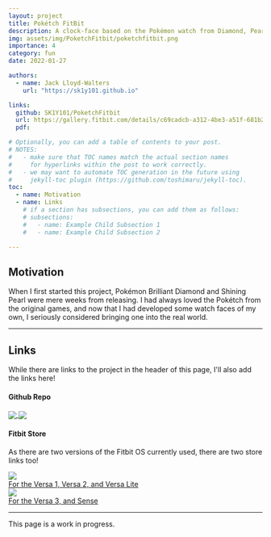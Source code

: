 ```yaml
---
layout: project
title: Pokétch FitBit
description: A clock-face based on the Pokémon watch from Diamond, Pearl, and Platinum.
img: assets/img/PoketchFitbit/poketchfitbit.png
importance: 4
category: fun
date: 2022-01-27

authors:
  - name: Jack Lloyd-Walters
    url: "https://sk1y101.github.io"

links:
  github: SK1Y101/PoketchFitbit
  url: https://gallery.fitbit.com/details/c69cadcb-a312-4be3-a51f-681b259364c4
  pdf:

# Optionally, you can add a table of contents to your post.
# NOTES:
#   - make sure that TOC names match the actual section names
#     for hyperlinks within the post to work correctly.
#   - we may want to automate TOC generation in the future using
#     jekyll-toc plugin (https://github.com/toshimaru/jekyll-toc).
toc:
  - name: Motivation
  - name: Links
    # if a section has subsections, you can add them as follows:
    # subsections:
    #   - name: Example Child Subsection 1
    #   - name: Example Child Subsection 2

---
```


## Motivation

When I first started this project, Pokémon Brilliant Diamond and Shining Pearl were mere weeks from releasing. I had always loved the Pokétch from the original games, and now that I had developed some watch faces of my own, I seriously considered bringing one into the real world.

***

## Links

While there are links to the project in the header of this page, I'll also add the links here!

#### Github Repo

<a href="https://github.com/SK1y101/PoketchFitbit">
  <img align="center" class="imgresize ghcard-light" src="https://github-readme-stats.vercel.app/api/pin/?username=SK1y101&repo=PoketchFitbit&border_radius=20&title_color=2698BA&icon_color=2698BA&text_color=000000&bg_color=EEEEEE&border_color=2A2A2B"/>
  <img align="center" class="imgresize ghcard-dark" src="https://github-readme-stats.vercel.app/api/pin/?username=SK1y101&repo=PoketchFitbit&border_radius=20&title_color=B3FFFF&icon_color=B3FFFF&text_color=A3A3A6&bg_color=2A2A2B&border_color=EEEEEE"/>
</a>

#### Fitbit Store

As there are two versions of the Fitbit OS currently used, there are two store links too!

<div class="row">
  <div class="col-sm g-0 imgfig">
    <a href="https://gallery.fitbit.com/details/c69cadcb-a312-4be3-a51f-681b259364c4">
      <img src="{{ "assets/img/poketchfitbit.png" | relative_url }}" />
      <figcaption class="caption">For the Versa 1, Versa 2, and Versa Lite</figcaption>
    </a>
  </div>
  <div class="col-sm g-0 imgfig">
    <a href="https://gallery.fitbit.com/details/5f740578-6ec4-4bf3-a98b-561e2d94fd0c">
      <img src="{{ "assets/img/poketchfitbit2.png" | relative_url }}" />
      <figcaption class="caption">For the Versa 3, and Sense</figcaption>
    </a>
  </div>
</div>

***

This page is a work in progress.
